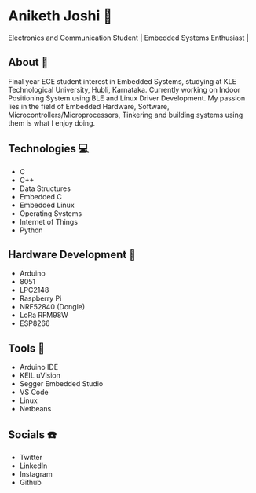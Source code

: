 # Aniketh Joshi :eyes: 

Electronics and Communication Student | Embedded Systems Enthusiast | 

## About :book:
Final year ECE student interest in Embedded Systems, studying at KLE Technological University, Hubli, Karnataka. Currently working on Indoor Positioning System using BLE and Linux Driver Development. 
My passion lies in the field of Embedded Hardware, Software, Microcontrollers/Microprocessors, Tinkering and building systems using them is what I enjoy doing. 

## Technologies :computer: 
  - C
  - C++
  - Data Structures
  - Embedded C 
  - Embedded Linux
  - Operating Systems
  - Internet of Things
  - Python 
  
## Hardware Development :hammer: 
  - Arduino
  - 8051
  - LPC2148
  - Raspberry Pi 
  - NRF52840 (Dongle) 
  - LoRa RFM98W
  - ESP8266
  
## Tools :knife: 
  - Arduino IDE
  - KEIL uVision
  - Segger Embedded Studio
  - VS Code
  - Linux 
  - Netbeans
  
## Socials :phone: 
  - Twitter 
  - LinkedIn 
  - Instagram
  - Github
  

